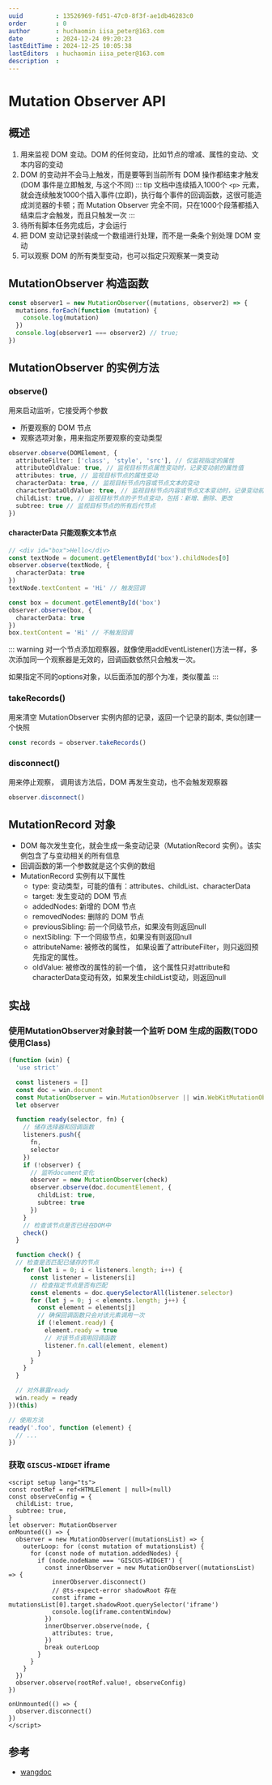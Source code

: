 ```yaml
---
uuid         : 13526969-fd51-47c0-8f3f-ae1db46283c0
order        : 0
author       : huchaomin iisa_peter@163.com
date         : 2024-12-24 09:20:23
lastEditTime : 2024-12-25 10:05:38
lastEditors  : huchaomin iisa_peter@163.com
description  :
---
```


# Mutation Observer API

## 概述

1. 用来监视 DOM 变动。DOM 的任何变动，比如节点的增减、属性的变动、文本内容的变动
2. DOM 的变动并不会马上触发，而是要等到当前所有 DOM 操作都结束才触发(DOM 事件是立即触发, 与这个不同)
    ::: tip
    文档中连续插入1000个 `<p>` 元素，就会连续触发1000个插入事件(立即)，执行每个事件的回调函数，这很可能造成浏览器的卡顿；而 Mutation Observer 完全不同，只在1000个段落都插入结束后才会触发，而且只触发一次
    :::
3. 待所有脚本任务完成后，才会运行
4. 把 DOM 变动记录封装成一个数组进行处理，而不是一条条个别处理 DOM 变动
5. 可以观察 DOM 的所有类型变动，也可以指定只观察某一类变动

## MutationObserver 构造函数

```ts
const observer1 = new MutationObserver((mutations, observer2) => {
  mutations.forEach(function (mutation) {
    console.log(mutation)
  })
  console.log(observer1 === observer2) // true;
})
```

## MutationObserver 的实例方法

### observe()

用来启动监听，它接受两个参数

- 所要观察的 DOM 节点
- 观察选项对象，用来指定所要观察的变动类型

```ts
observer.observe(DOMElement, {
  attributeFilter: ['class', 'style', 'src'], // 仅监视指定的属性
  attributeOldValue: true, // 监视目标节点属性变动时，记录变动前的属性值
  attributes: true, // 监视目标节点的属性变动
  characterData: true, // 监视目标节点内容或节点文本的变动
  characterDataOldValue: true, // 监视目标节点内容或节点文本变动时，记录变动前的值
  childList: true, // 监视目标节点的子节点变动，包括：新增、删除、更改
  subtree: true // 监视目标节点的所有后代节点
})
```

#### characterData 只能观察文本节点

```ts
// <div id="box">Hello</div>
const textNode = document.getElementById('box').childNodes[0]
observer.observe(textNode, {
  characterData: true
})
textNode.textContent = 'Hi' // 触发回调

const box = document.getElementById('box')
observer.observe(box, {
  characterData: true
})
box.textContent = 'Hi' // 不触发回调
```

::: warning
对一个节点添加观察器，就像使用addEventListener()方法一样，多次添加同一个观察器是无效的，回调函数依然只会触发一次。

如果指定不同的options对象，以后面添加的那个为准，类似覆盖
:::

### takeRecords()

用来清空 MutationObserver 实例内部的记录，返回一个记录的副本, 类似创建一个快照

```ts
const records = observer.takeRecords()
```

### disconnect()

用来停止观察， 调用该方法后，DOM 再发生变动，也不会触发观察器

```ts
observer.disconnect()
```

## MutationRecord 对象

- DOM 每次发生变化，就会生成一条变动记录（MutationRecord 实例）。该实例包含了与变动相关的所有信息
- 回调函数的第一个参数就是这个实例的数组
- MutationRecord 实例有以下属性
  - type: 变动类型，可能的值有：attributes、childList、characterData
  - target: 发生变动的 DOM 节点
  - addedNodes: 新增的 DOM 节点
  - removedNodes: 删除的 DOM 节点
  - previousSibling: 前一个同级节点，如果没有则返回null
  - nextSibling: 下一个同级节点，如果没有则返回null
  - attributeName: 被修改的属性， 如果设置了attributeFilter，则只返回预先指定的属性。
  - oldValue: 被修改的属性的前一个值， 这个属性只对attribute和characterData变动有效，如果发生childList变动，则返回null

## 实战

### 使用MutationObserver对象封装一个监听 DOM 生成的函数(TODO 使用Class)

```ts
(function (win) {
  'use strict'

  const listeners = []
  const doc = win.document
  const MutationObserver = win.MutationObserver || win.WebKitMutationObserver
  let observer

  function ready(selector, fn) {
    // 储存选择器和回调函数
    listeners.push({
      fn,
      selector
    })
    if (!observer) {
      // 监听document变化
      observer = new MutationObserver(check)
      observer.observe(doc.documentElement, {
        childList: true,
        subtree: true
      })
    }
    // 检查该节点是否已经在DOM中
    check()
  }

  function check() {
  // 检查是否匹配已储存的节点
    for (let i = 0; i < listeners.length; i++) {
      const listener = listeners[i]
      // 检查指定节点是否有匹配
      const elements = doc.querySelectorAll(listener.selector)
      for (let j = 0; j < elements.length; j++) {
        const element = elements[j]
        // 确保回调函数只会对该元素调用一次
        if (!element.ready) {
          element.ready = true
          // 对该节点调用回调函数
          listener.fn.call(element, element)
        }
      }
    }
  }

  // 对外暴露ready
  win.ready = ready
})(this)

// 使用方法
ready('.foo', function (element) {
  // ...
})
```

### 获取 `GISCUS-WIDGET` iframe

```vue
<script setup lang="ts">
const rootRef = ref<HTMLElement | null>(null)
const observeConfig = {
  childList: true,
  subtree: true,
}
let observer: MutationObserver
onMounted(() => {
  observer = new MutationObserver((mutationsList) => {
    outerLoop: for (const mutation of mutationsList) {
      for (const node of mutation.addedNodes) {
        if (node.nodeName === 'GISCUS-WIDGET') {
          const innerObserver = new MutationObserver((mutationsList) => {
            innerObserver.disconnect()
            // @ts-expect-error shadowRoot 存在
            const iframe = mutationsList[0].target.shadowRoot.querySelector('iframe')
            console.log(iframe.contentWindow)
          })
          innerObserver.observe(node, {
            attributes: true,
          })
          break outerLoop
        }
      }
    }
  })
  observer.observe(rootRef.value!, observeConfig)
})

onUnmounted(() => {
  observer.disconnect()
})
</script>
```

## 参考

- [wangdoc](https://wangdoc.com/javascript/dom/mutationobserver)
